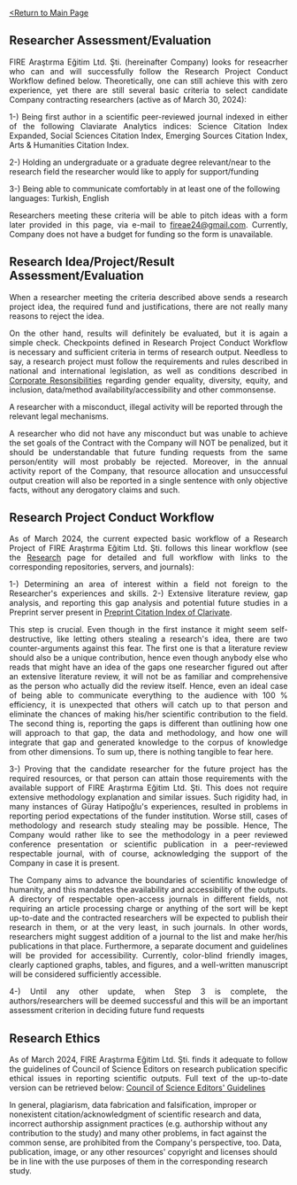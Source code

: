 [<Return to Main Page](README.md)
<br>

## Researcher Assessment/Evaluation

<div align="justify">
  
FIRE Araştırma Eğitim Ltd. Şti. (hereinafter Company) looks for reseacrher who can and will successfully follow the Research Project Conduct Workflow defined below. Theoretically, one can still achieve this with zero experience, yet there are still several basic criteria to select candidate Company contracting researchers (active as of March 30, 2024):

</div>

<div align="justify">
  
1-) Being first author in a scientific peer-reviewed journal indexed in either of the following Claviarate Analytics indices: Science Citation Index Expanded, Social Sciences Citation Index, Emerging Sources Citation Index, Arts & Humanities Citation Index. 

</div>

2-) Holding an undergraduate or a graduate degree relevant/near to the research field the researcher would like to apply for support/funding

3-) Being able to communicate comfortably in at least one of the following languages: Turkish, English

<div align="justify">
  
Researchers meeting these criteria will be able to pitch ideas with a form later provided in this page, via e-mail to fireae24@gmail.com. Currently, Company does not have a budget for funding so the form is unavailable.

</div>

## Research Idea/Project/Result Assessment/Evaluation

<div align="justify">
  
When a researcher meeting the criteria described above sends a research project idea, the required fund and justifications, there are not really many reasons to reject the idea. 

</div>

<div align="justify">
  
On the other hand, results will definitely be evaluated, but it is again a simple check. Checkpoints defined in Research Project Conduct Workflow is necessary and sufficient criteria in terms of research output. Needless to say, a research project must follow the requirements and rules described in national and international legislation, as well as conditions described in [Corporate Resonsibilities](corp-responsibility.md) regarding gender equality, diversity, equity, and inclusion, data/method availability/accessibility and other commonsense. 

</div>

A researcher with a misconduct, illegal activity will be reported through the relevant legal mechanisms.

<div align="justify">
  
A researcher who did not have any misconduct but was unable to achieve the set goals of the Contract with the Company will NOT be penalized, but it should be understandable that future funding requests from the same person/entity will most probably be rejected. Moreover, in the annual activity report of the Company, that resource allocation and unsuccessful output creation will also be reported in a single sentence with only objective facts, without any derogatory claims and such. 

</div>

## Research Project Conduct Workflow

<div align="justify">
  
As of March 2024, the current expected basic workflow of a Research Project of FIRE Araştırma Eğitim Ltd. Şti. follows this linear workflow (see the [Research](research.md) page for detailed and full workflow with links to the corresponding repositories, servers, and journals):

</div>

<div align="justify">
  
1-) Determining an area of interest within a field not foreign to the Researcher's experiences and skills.
2-) Extensive literature review, gap analysis, and reporting this gap analysis and potential future studies in a Preprint server present in [Preprint Citation Index of Clarivate](https://clarivate.com/products/scientific-and-academic-research/research-discovery-and-workflow-solutions/preprint-citation-index/). 

</div>

<div align="justify">
  
This step is crucial. Even though in the first instance it might seem self-destructive, like letting others stealing a research's idea, there are two counter-arguments against this fear. The first one is that a literature review should also be a unique contribution, hence even though anybody else who reads that might have an idea of the gaps one researcher figured out after an extensive literature review, it will not be as familiar and comprehensive as the person who actually did the review itself. Hence, even an ideal case of being able to communicate everything to the audience with 100 % efficiency, it is unexpected that others will catch up to that person and eliminate the chances of making his/her scientific contribution to the field. The second thing is, reporting the gaps is different than outlining how one will approach to that gap, the data and methodology, and how one will integrate that gap and generated knowledge to the corpus of knowledge from other dimensions. To sum up, there is nothing tangible to fear here.

</div>

<div align="justify">
  
3-) Proving that the candidate researcher for the future project has the required resources, or that person can attain those requirements with the available support of FIRE Araştırma Eğitim Ltd. Şti. This does not require extensive methodology explanation and similar issues. Such rigidity had, in many instances of Güray Hatipoğlu's experiences, resulted in problems in reporting period expectations of the funder institution. Worse still, cases of methodology and research study stealing may be possible. Hence, The Company would rather like to see the methodology in a peer reviewed conference presentation or scientific publication in a peer-reviewed respectable journal, with of course, acknowledging the support of the Company in case it is present.

</div>

<div align="justify">
  
The Company aims to advance the boundaries of scientific knowledge of humanity, and this mandates the availability and accessibility of the outputs. A directory of respectable  open-access journals in different fields, not requiring an article processing charge or anything of the sort will be kept up-to-date and the contracted researchers will be expected to publish their research in them, or at the very least, in such journals. In other words, researchers might suggest addition of a journal to the list and make her/his publications in that place. 
Furthermore, a separate document and guidelines will be provided for accessibility. Currently, color-blind friendly images, clearly captioned graphs, tables, and figures, and a well-written manuscript will be considered sufficiently accessible.

</div>

<div align="justify">
  
4-) Until any other update, when Step 3 is complete, the authors/researchers will be deemed successful and this will be an important assessment criterion in deciding future fund requests

</div>

## Research Ethics

<div align="justify">
  
As of March 2024, FIRE Araştırma Eğitim Ltd. Şti. finds it adequate to follow the guidelines of Council of Science Editors on research publication specific ethical issues in reporting scientific outputs. Full text of the up-to-date version can be retrieved below:
[Council of Science Editors' Guidelines](https://www.councilscienceeditors.org/recommendations-for-promoting-integrity-in-scientific-journal-publications)

</div>

In general, plagiarism, data fabrication and falsification, improper or nonexistent citation/acknowledgment of scientific research and data, incorrect authorship assignment practices (e.g. authorship without any contribution to the study) and many other problems, in fact against the common sense, are prohibited from the Company's perspective, too. Data, publication, image, or any other resources' copyright and licenses should be in line with the use purposes of them in the corresponding research study.

